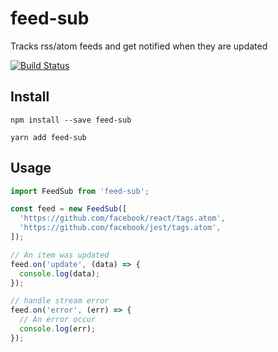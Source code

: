 # feed-sub

Tracks rss/atom feeds and get notified when they are updated

[![Build Status](https://travis-ci.org/pradel/feed-sub.svg?branch=master)](https://travis-ci.org/pradel/feed-sub)

## Install

`npm install --save feed-sub`

`yarn add feed-sub`

## Usage

```javascript
import FeedSub from 'feed-sub';

const feed = new FeedSub([
  'https://github.com/facebook/react/tags.atom',
  'https://github.com/facebook/jest/tags.atom',
]);

// An item was updated
feed.on('update', (data) => {
  console.log(data);
});

// handle stream error
feed.on('error', (err) => {
  // An error occur
  console.log(err);
});

```
